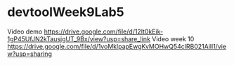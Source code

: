 # devtoolWeek9Lab5
Video demo
https://drive.google.com/file/d/12lt0kEik-1gP45UfJN2kTausjgUT_9Bx/view?usp=share_link
Video week 10
https://drive.google.com/file/d/1voMklpapEwgKvMOHwQ54clRB021Aill1/view?usp=sharing
